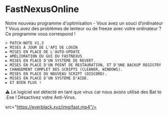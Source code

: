 # FastNexusOnline
Notre nouveau programme d'optimisation - Vous avez un souci d’ordinateur ? Vous avez des problèmes de lenteur ou de freeze avec votre ordinateur ? Ce programme vous correspond !


    > PATCH-NOTE V1.3
    ► MISES À JOUR DE L'API DE LOGIN
    ► MISES EN PLACE DE L'AUTO-UPDATE
    ► AMÉLIORATION DU GUI DU FASTNEXUS
    ► MISES EN PLACE D'UN SYSTÈME DE REVERT.
    ► MISES EN PLACE D'UN POINT DE RESTAURATION, ET D'UNE BACKUP REGISTRY
    ► CHANGEMENT COMPLET DES SCRIPTS (CLEANER, WINDOWS).
    ► MISES EN PLACE DU NOUVEAU SCRIPT (DISCORD).
    ► MISES EN PLACE D'UN SYSTÈME D'AIDE.
    ► ET BIEN PLUS !
⚠️ Le logiciel est détecté en tant que virus car nous avons utilisé des Bat to .Exe ! Désactivez votre Anti-Virus.

  src="https://everblack.xyz/img/fast.mp4"/>
